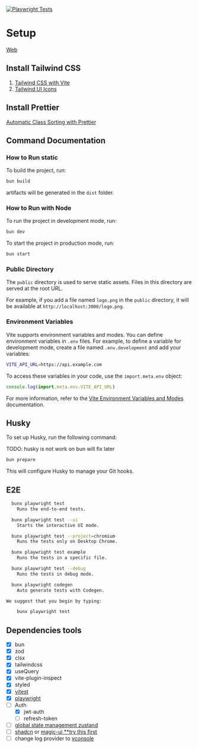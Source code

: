[![Playwright Tests](https://github.com/panachainy/template-react-vite-tailwind/actions/workflows/playwright.yml/badge.svg)](https://github.com/panachainy/template-react-vite-tailwind/actions/workflows/playwright.yml)

# Setup

[Web](https://template-react-vite-tailwind.pages.dev)

## Install Tailwind CSS

1. [Tailwind CSS with Vite](https://tailwindcss.com/docs/installation/using-vite)
2. [Tailwind UI Icons](https://tailwindui.com/documentation#icons)

## Install Prettier

[Automatic Class Sorting with Prettier](https://tailwindcss.com/blog/automatic-class-sorting-with-prettier)

## Command Documentation

### How to Run static

To build the project, run:

```sh
bun build
```

artifacts will be generated in the `dist` folder.

### How to Run with Node

To run the project in development mode, run:

```sh
bun dev
```

To start the project in production mode, run:

```sh
bun start
```

### Public Directory

The `public` directory is used to serve static assets. Files in this directory are served at the root URL.

For example, if you add a file named `logo.png` in the `public` directory, it will be available at `http://localhost:3000/logo.png`.

### Environment Variables

Vite supports environment variables and modes. You can define environment variables in `.env` files. For example, to define a variable for development mode, create a file named `.env.development` and add your variables:

```bash
VITE_API_URL=https://api.example.com
```

To access these variables in your code, use the `import.meta.env` object:

```javascript
console.log(import.meta.env.VITE_API_URL)
```

For more information, refer to the [Vite Environment Variables and Modes](https://vite.dev/guide/env-and-mode#modes) documentation.

## Husky

To set up Husky, run the following command:

TODO: husky is not work on bun will fix later

```sh
bun prepare
```

This will configure Husky to manage your Git hooks.

## E2E

```sh
  bunx playwright test
    Runs the end-to-end tests.

  bunx playwright test --ui
    Starts the interactive UI mode.

  bunx playwright test --project=chromium
    Runs the tests only on Desktop Chrome.

  bunx playwright test example
    Runs the tests in a specific file.

  bunx playwright test --debug
    Runs the tests in debug mode.

  bunx playwright codegen
    Auto generate tests with Codegen.

We suggest that you begin by typing:

    bunx playwright test
```

## Dependencies tools

- [x] bun
- [x] zod
- [x] clsx
- [x] tailwindcss
- [x] useQuery
- [x] vite-plugin-inspect
- [x] styled
- [x] [vitest](https://vitest.dev/guide/snapshot)
- [x] [playwright](https://playwright.dev/docs/intro)
- [ ] Auth
  - [x] jwt-auth
  - [ ] refresh-token
- [ ] [global state management zustand](https://github.com/pmndrs/zustand)
- [ ] [shadcn](https://ui.shadcn.com/) or [magic-ui **try this first](https://github.com/magicuidesign/magicui)
- [ ] change log provider to [vconsole](https://github.com/Tencent/vConsole)
